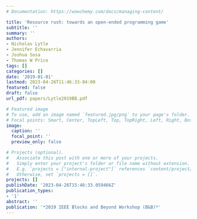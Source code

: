 ```yaml
---
# Documentation: https://wowchemy.com/docs/managing-content/

title: 'Resource rush: towards an open-ended programming game'
subtitle: ''
summary: ''
authors:
- Nicholas Lytle
- Jennifer Echavarria
- Joshua Sosa
- Thomas W Price
tags: []
categories: []
date: '2019-01-01'
lastmod: 2023-04-26T11:46:33-04:00
featured: false
draft: false
url_pdf: papers/Lytle2019BB.pdf

# Featured image
# To use, add an image named `featured.jpg/png` to your page's folder.
# Focal points: Smart, Center, TopLeft, Top, TopRight, Left, Right, BottomLeft, Bottom, BottomRight.
image:
  caption: ''
  focal_point: ''
  preview_only: false

# Projects (optional).
#   Associate this post with one or more of your projects.
#   Simply enter your project's folder or file name without extension.
#   E.g. `projects = ["internal-project"]` references `content/project/deep-learning/index.md`.
#   Otherwise, set `projects = []`.
projects: []
publishDate: '2023-04-26T15:46:33.059466Z'
publication_types:
- '1'
abstract: ''
publication: '*2019 IEEE Blocks and Beyond Workshop (B&B)*'
---
```

